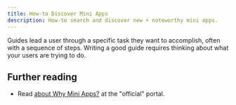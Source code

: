 ```yaml
---
title: How-to Discover Mini Apps
description: How-to search and discover new + noteworthy mini apps.
---
```


Guides lead a user through a specific task they want to accomplish, often with a sequence of steps.
Writing a good guide requires thinking about what your users are trying to do.

## Further reading

- Read [about Why Mini Apps?](https://miniapps.farcaster.xyz/) at the "official" portal.
